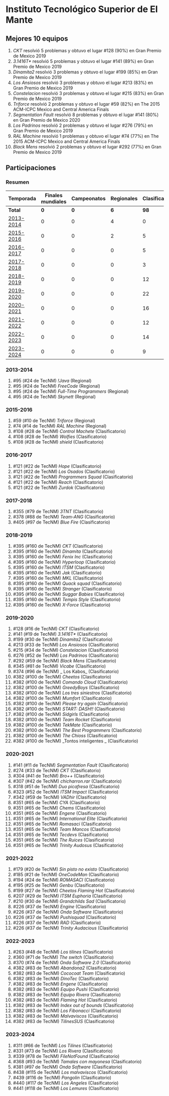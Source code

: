 # Instituto Tecnológico Superior de El Mante

## Mejores 10 equipos

1. _CKT_ resolvió 5 problemas y obtuvo el lugar #128 (90%) en Gran Premio de Mexico 2019
1. _3.1416T*_ resolvió 5 problemas y obtuvo el lugar #141 (89%) en Gran Premio de Mexico 2019
1. _Dinamita2_ resolvió 3 problemas y obtuvo el lugar #199 (85%) en Gran Premio de Mexico 2019
1. _Los Ansiosos_ resolvió 3 problemas y obtuvo el lugar #213 (83%) en Gran Premio de Mexico 2019
1. _Constelacion_ resolvió 3 problemas y obtuvo el lugar #215 (83%) en Gran Premio de Mexico 2019
1. _Triforce_ resolvió 2 problemas y obtuvo el lugar #59 (82%) en The 2015 ACM-ICPC Mexico and Central America Finals
1. _Segmentation Fault_ resolvió 8 problemas y obtuvo el lugar #141 (80%) en Gran Premio de Mexico 2020
1. _Los Padrinos_ resolvió 2 problemas y obtuvo el lugar #276 (79%) en Gran Premio de Mexico 2019
1. _RAL Machine_ resolvió 1 problemas y obtuvo el lugar #74 (77%) en The 2015 ACM-ICPC Mexico and Central America Finals
1. _Black Mens_ resolvió 2 problemas y obtuvo el lugar #292 (77%) en Gran Premio de Mexico 2019

## Participaciones

### Resumen

| Temporada | Finales mundiales | Campeonatos | Regionales | Clasificatorios | Equipos |
| --- | --- | --- | --- | --- | --- |
| **Total** | **0** | **0** | **6** | **98** | **102** |
| [2013-2014](#2013-2014) | 0 | 0 | 4 | 0 | 4 |
| [2015-2016](#2015-2016) | 0 | 0 | 2 | 5 | 5 |
| [2016-2017](#2016-2017) | 0 | 0 | 0 | 5 | 5 |
| [2017-2018](#2017-2018) | 0 | 0 | 0 | 3 | 3 |
| [2018-2019](#2018-2019) | 0 | 0 | 0 | 12 | 12 |
| [2019-2020](#2019-2020) | 0 | 0 | 0 | 22 | 22 |
| [2020-2021](#2020-2021) | 0 | 0 | 0 | 16 | 16 |
| [2021-2022](#2021-2022) | 0 | 0 | 0 | 12 | 12 |
| [2022-2023](#2022-2023) | 0 | 0 | 0 | 14 | 14 |
| [2023-2024](#2023-2024) | 0 | 0 | 0 | 9 | 9 |

### 2013-2014

1. #95 (#24 de TecNM) _!Java_ (Regional)
1. #95 (#24 de TecNM) _FreeCode_ (Regional)
1. #95 (#24 de TecNM) _Full-Time Programmers_ (Regional)
1. #95 (#24 de TecNM) _Skynett_ (Regional)

### 2015-2016

1. #59 (#10 de TecNM) _Triforce_ (Regional)
1. #74 (#14 de TecNM) _RAL Machine_ (Regional)
1. #108 (#28 de TecNM) _Control Machete_ (Clasificatorio)
1. #108 (#28 de TecNM) _Wolfies_ (Clasificatorio)
1. #108 (#28 de TecNM) _shield_ (Clasificatorio)

### 2016-2017

1. #121 (#22 de TecNM) _Hope_ (Clasificatorio)
1. #121 (#22 de TecNM) _Los Osados_ (Clasificatorio)
1. #121 (#22 de TecNM) _Programmers Squad_ (Clasificatorio)
1. #121 (#22 de TecNM) _Reach_ (Clasificatorio)
1. #121 (#22 de TecNM) _Zurdok_ (Clasificatorio)

### 2017-2018

1. #355 (#79 de TecNM) _3TNT_ (Clasificatorio)
1. #378 (#88 de TecNM) _Team-ANG_ (Clasificatorio)
1. #405 (#97 de TecNM) _Blue Fire_ (Clasificatorio)

### 2018-2019

1. #395 (#160 de TecNM) _CKT_ (Clasificatorio)
1. #395 (#160 de TecNM) _Dinamita_ (Clasificatorio)
1. #395 (#160 de TecNM) _Fenix Inc_ (Clasificatorio)
1. #395 (#160 de TecNM) _Hyperloop_ (Clasificatorio)
1. #395 (#160 de TecNM) _ITSM_ (Clasificatorio)
1. #395 (#160 de TecNM) _Jak_ (Clasificatorio)
1. #395 (#160 de TecNM) _MKL_ (Clasificatorio)
1. #395 (#160 de TecNM) _Quack squad_ (Clasificatorio)
1. #395 (#160 de TecNM) _Stranger_ (Clasificatorio)
1. #395 (#160 de TecNM) _Suggar Babies_ (Clasificatorio)
1. #395 (#160 de TecNM) _Tempis Style_ (Clasificatorio)
1. #395 (#160 de TecNM) _X-Force_ (Clasificatorio)

### 2019-2020

1. #128 (#16 de TecNM) _CKT_ (Clasificatorio)
1. #141 (#19 de TecNM) _3.1416T*_ (Clasificatorio)
1. #199 (#30 de TecNM) _Dinamita2_ (Clasificatorio)
1. #213 (#33 de TecNM) _Los Ansiosos_ (Clasificatorio)
1. #215 (#34 de TecNM) _Constelacion_ (Clasificatorio)
1. #276 (#52 de TecNM) _Los Padrinos_ (Clasificatorio)
1. #292 (#59 de TecNM) _Black Mens_ (Clasificatorio)
1. #345 (#81 de TecNM) _Vicabe_ (Clasificatorio)
1. #374 (#96 de TecNM) _ Los Kabos_ (Clasificatorio)
1. #382 (#100 de TecNM) _Cheetos_ (Clasificatorio)
1. #382 (#100 de TecNM) _Comando Cloud_ (Clasificatorio)
1. #382 (#100 de TecNM) _GreedyBoys_ (Clasificatorio)
1. #382 (#100 de TecNM) _Los tres siniestros_ (Clasificatorio)
1. #382 (#100 de TecNM) _Mumfort_ (Clasificatorio)
1. #382 (#100 de TecNM) _Please try again_ (Clasificatorio)
1. #382 (#100 de TecNM) _START: DASH!!_ (Clasificatorio)
1. #382 (#100 de TecNM) _Sidgirls_ (Clasificatorio)
1. #382 (#100 de TecNM) _Team Rocket_ (Clasificatorio)
1. #382 (#100 de TecNM) _TekMate_ (Clasificatorio)
1. #382 (#100 de TecNM) _The Best Programmers_ (Clasificatorio)
1. #382 (#100 de TecNM) _The Chioss_ (Clasificatorio)
1. #382 (#100 de TecNM) _Tontos inteligentes _ (Clasificatorio)

### 2020-2021

1. #141 (#11 de TecNM) _Segmentation Fault_ (Clasificatorio)
1. #274 (#33 de TecNM) _CKT_ (Clasificatorio)
1. #304 (#41 de TecNM) _Bro++_ (Clasificatorio)
1. #307 (#42 de TecNM) _chicharron.rar_ (Clasificatorio)
1. #318 (#51 de TecNM) _Duo picafresa_ (Clasificatorio)
1. #323 (#52 de TecNM) _ITSM Impact_ (Clasificatorio)
1. #342 (#59 de TecNM) _VADhir_ (Clasificatorio)
1. #351 (#65 de TecNM) _CYA_ (Clasificatorio)
1. #351 (#65 de TecNM) _Chems_ (Clasificatorio)
1. #351 (#65 de TecNM) _Engene_ (Clasificatorio)
1. #351 (#65 de TecNM) _International Elite_ (Clasificatorio)
1. #351 (#65 de TecNM) _Romasaci_ (Clasificatorio)
1. #351 (#65 de TecNM) _Team Mancos_ (Clasificatorio)
1. #351 (#65 de TecNM) _Tecdevs_ (Clasificatorio)
1. #351 (#65 de TecNM) _The Ruices_ (Clasificatorio)
1. #351 (#65 de TecNM) _Trinity Audosus_ (Clasificatorio)

### 2021-2022

1. #179 (#20 de TecNM) _Sin pisto no existo_ (Clasificatorio)
1. #185 (#21 de TecNM) _OneCodeMan_ (Clasificatorio)
1. #194 (#24 de TecNM) _ROMASACI_ (Clasificatorio)
1. #195 (#25 de TecNM) _Genbu_ (Clasificatorio)
1. #199 (#27 de TecNM) _Cheetos Flaming Hot_ (Clasificatorio)
1. #207 (#29 de TecNM) _ITSM Euphoria_ (Clasificatorio)
1. #210 (#30 de TecNM) _Grandchilds Sad_ (Clasificatorio)
1. #226 (#37 de TecNM) _Engine_ (Clasificatorio)
1. #226 (#37 de TecNM) _Onda Software_ (Clasificatorio)
1. #226 (#37 de TecNM) _Pushisquad_ (Clasificatorio)
1. #226 (#37 de TecNM) _RAD_ (Clasificatorio)
1. #226 (#37 de TecNM) _Trinity Audacious_ (Clasificatorio)

### 2022-2023

1. #263 (#48 de TecNM) _Los tilines_ (Clasificatorio)
1. #360 (#71 de TecNM) _The switch_ (Clasificatorio)
1. #370 (#74 de TecNM) _Onda Software 2.0_ (Clasificatorio)
1. #382 (#83 de TecNM) _Abandona2_ (Clasificatorio)
1. #382 (#83 de TecNM) _Cococoat Team_ (Clasificatorio)
1. #382 (#83 de TecNM) _DinoTec_ (Clasificatorio)
1. #382 (#83 de TecNM) _Engene_ (Clasificatorio)
1. #382 (#83 de TecNM) _Equipo Pushi_ (Clasificatorio)
1. #382 (#83 de TecNM) _Equipo Rivera_ (Clasificatorio)
1. #382 (#83 de TecNM) _Flaming Hot_ (Clasificatorio)
1. #382 (#83 de TecNM) _Index out of bounds_ (Clasificatorio)
1. #382 (#83 de TecNM) _Los Fibonacci_ (Clasificatorio)
1. #382 (#83 de TecNM) _Malvaviscos_ (Clasificatorio)
1. #382 (#83 de TecNM) _TilinesSUS_ (Clasificatorio)

### 2023-2024

1. #311 (#66 de TecNM) _Los Tilines_ (Clasificatorio)
1. #331 (#73 de TecNM) _Los Rivera_ (Clasificatorio)
1. #339 (#78 de TecNM) _FileNotFound_ (Clasificatorio)
1. #368 (#93 de TecNM) _Tamales con mayonesa_ (Clasificatorio)
1. #381 (#97 de TecNM) _Onda Software_ (Clasificatorio)
1. #438 (#115 de TecNM) _Los malvaviscos_ (Clasificatorio)
1. #439 (#116 de TecNM) _Pangolin_ (Clasificatorio)
1. #440 (#117 de TecNM) _Los Angeles_ (Clasificatorio)
1. #441 (#118 de TecNM) _Los Lemures_ (Clasificatorio)



